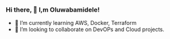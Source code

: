 ### Hi there, 👋 I,m Oluwabamidele!





- 🌱 I’m currently learning AWS, Docker, Terraform
- 👯 I’m looking to collaborate on DevOPs and Cloud projects.


